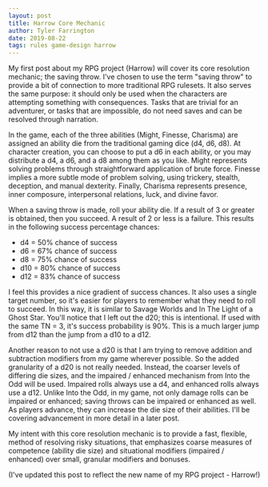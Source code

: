 ```yaml
---
layout: post
title: Harrow Core Mechanic
author: Tyler Farrington
date: 2019-08-22
tags: rules game-design harrow
---
```


My first post about my RPG project (Harrow) will cover its core resolution mechanic; the saving throw. I've chosen to use the term "saving throw" to provide a bit of connection to more traditional RPG rulesets. It also serves the same purpose: it should only be used when the characters are attempting something with consequences. Tasks that are trivial for an adventurer, or tasks that are impossible, do not need saves and can be resolved through narration.

In the game, each of the three abilities (Might, Finesse, Charisma) are assigned an ability die from the traditional gaming dice (d4, d6, d8). At character creation, you can choose to put a d6 in each ability, or you may distribute a d4, a d6, and a d8 among them as you like. Might represents solving problems through straightforward application of brute force. Finesse implies a more subtle mode of problem solving, using trickery, stealth, deception, and manual dexterity. Finally, Charisma represents presence, inner composure, interpersonal relations, luck, and divine favor.

When a saving throw is made, roll your ability die. If a result of 3 or greater is obtained, then you succeed. A result of 2 or less is a failure. This results in the following success percentage chances:

- d4 = 50% chance of success
- d6 = 67% chance of success
- d8 = 75% chance of success
- d10 = 80% chance of success
- d12 = 83% chance of success

I feel this provides a nice gradient of success chances. It also uses a single target number, so it's easier for players to remember what they need to roll to succeed. In this way, it is similar to Savage Worlds and In The Light of a Ghost Star. You'll notice that I left out the d20; this is intentional. If used with the same TN = 3, it's success probability is 90%. This is a much larger jump from d12 than the jump from a d10 to a d12. 

Another reason to not use a d20 is that I am trying to remove addition and subtraction modifiers from my game wherever possible. So the added granularity of a d20 is not really needed. Instead, the coarser levels of differing die sizes, and the impaired / enhanced mechanism from Into the Odd will be used. Impaired rolls always use a d4, and enhanced rolls always use a d12. Unlike Into the Odd, in my game, not only damage rolls can be impaired or enhanced; saving throws can be impaired or enhanced as well.
As players advance, they can increase the die size of their abilities. I'll be covering advancement in more detail in a later post.

My intent with this core resolution mechanic is to provide a fast, flexible, method of resolving risky situations, that emphasizes coarse measures of competence (ability die size) and situational modifiers (impaired / enhanced) over small, granular modifiers and bonuses.

(I've updated this post to reflect the new name of my RPG project - Harrow!)